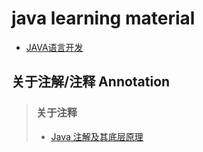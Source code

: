 # java learning material


- [JAVA语言开发](#JAVA语言开发)


## 关于注解/注释 Annotation
> ### 关于注释
>  - [Java 注解及其底层原理](https://www.cnblogs.com/xiaoniuhululu/p/16578683.html) 


